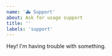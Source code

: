 ```yaml
---
name: '🚑 Support'
about: Ask for usage support
title: ''
labels: 'support'
---
```


Hey! I'm having trouble with something.
